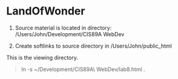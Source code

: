LandOfWonder
============



1. Source material is located in directory:
/Users/John/Development/CIS89A WebDev

2. Create softlinks to source directory in 
/Users/John/public_html

This is the viewing directory.

> ln -s ~/Development/CIS89A\ WebDev/lab8.html .
